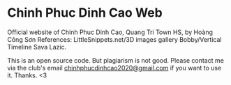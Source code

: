 # Chinh Phuc Dinh Cao Web
Official website of Chinh Phuc Dinh Cao, Quang Tri Town HS, by Hoàng Công Sơn
References: LittleSnippets.net/3D images gallery Bobby/Vertical Timeline Sava Lazic.

This is an open source code. But plagiarism is not good. Please contact me via the club's email chinhphucdinhcao2020@gmail.com if you want to use it.
Thanks. <3 




